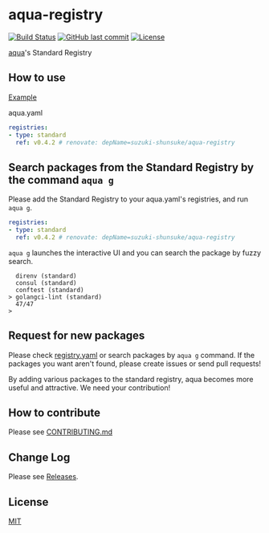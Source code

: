 # aqua-registry

[![Build Status](https://github.com/suzuki-shunsuke/aqua-registry/workflows/test/badge.svg)](https://github.com/suzuki-shunsuke/aqua-registry/actions)
[![GitHub last commit](https://img.shields.io/github/last-commit/suzuki-shunsuke/aqua-registry.svg)](https://github.com/suzuki-shunsuke/aqua-registry)
[![License](http://img.shields.io/badge/license-mit-blue.svg?style=flat-square)](https://raw.githubusercontent.com/suzuki-shunsuke/aqua-registry/main/LICENSE)

[aqua](https://github.com/suzuki-shunsuke/aqua)'s Standard Registry

## How to use

[Example](https://github.com/suzuki-shunsuke/my-aqua-config/blob/main/aqua.yaml)

aqua.yaml

```yaml
registries:
- type: standard
  ref: v0.4.2 # renovate: depName=suzuki-shunsuke/aqua-registry
```

## Search packages from the Standard Registry by the command `aqua g`

Please add the Standard Registry to your aqua.yaml's registries, and run `aqua g`.

```yaml
registries:
- type: standard
  ref: v0.4.2 # renovate: depName=suzuki-shunsuke/aqua-registry
```

`aqua g` launches the interactive UI and you can search the package by fuzzy search.

```
  direnv (standard)
  consul (standard)
  conftest (standard)
> golangci-lint (standard)
  47/47
>
```

## Request for new packages

Please check [registry.yaml](https://github.com/suzuki-shunsuke/aqua-registry/blob/main/registry.yaml) or search packages by `aqua g` command.
If the packages you want aren't found, please create issues or send pull requests!

By adding various packages to the standard registry, aqua becomes more useful and attractive.
We need your contribution!

## How to contribute

Please see [CONTRIBUTING.md](CONTRIBUTING.md)

## Change Log

Please see [Releases](https://github.com/suzuki-shunsuke/aqua-registry/releases).

## License

[MIT](LICENSE)
